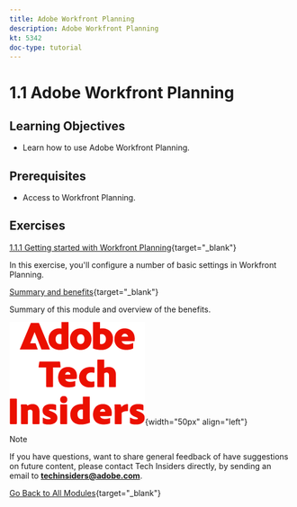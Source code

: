 ```yaml
---
title: Adobe Workfront Planning
description: Adobe Workfront Planning
kt: 5342
doc-type: tutorial
---
```

# 1.1 Adobe Workfront Planning

## Learning Objectives

- Learn how to use Adobe Workfront Planning.

## Prerequisites

- Access to Workfront Planning.

## Exercises

[1.1.1 Getting started with Workfront Planning](./ex1.md){target="_blank"}

In this exercise, you'll configure a number of basic settings in Workfront Planning.

[Summary and benefits](./summary.md){target="_blank"}

Summary of this module and overview of the benefits.

![Tech Insiders](./../../../assets/images/techinsiders.png){width="50px" align="left"}

>[!NOTE]
>
>If you have questions, want to share general feedback of have suggestions on future content, please contact Tech Insiders directly, by sending an email to **techinsiders@adobe.com**.

[Go Back to All Modules](../../../overview.md){target="_blank"}
